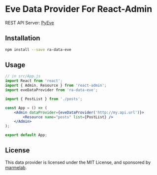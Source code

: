 # Eve Data Provider For React-Admin

REST API Server: [PyEve](https://docs.python-eve.org/en/stable/)

## Installation

```sh
npm install --save ra-data-eve
```

## Usage

```jsx
// in src/App.js
import React from 'react';
import { Admin, Resource } from 'react-admin';
import eveDataProvider from 'ra-data-eve';

import { PostList } from './posts';

const App = () => (
    <Admin dataProvider={eveDataProvider('http://my.api.url')}>
        <Resource name="posts" list={PostList} />
    </Admin>
);

export default App;
```

## License

This data provider is licensed under the MIT License, and sponsored by [marmelab](http://marmelab.com).
